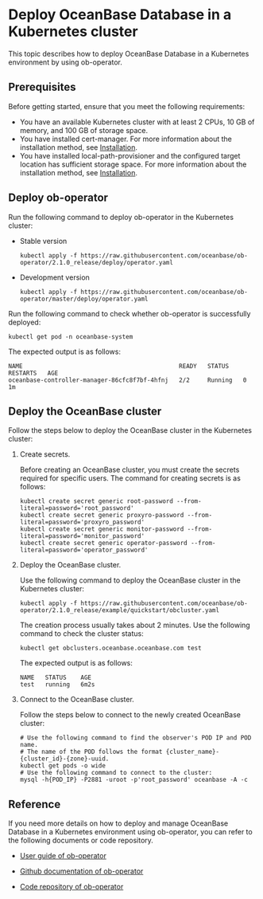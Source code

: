 # Deploy OceanBase Database in a Kubernetes cluster

This topic describes how to deploy OceanBase Database in a Kubernetes environment by using ob-operator.

## Prerequisites

Before getting started, ensure that you meet the following requirements:

- You have an available Kubernetes cluster with at least 2 CPUs, 10 GB of memory, and 100 GB of storage space.
- You have installed cert-manager. For more information about the installation method, see [Installation](https://cert-manager.io/docs/installation/).
- You have installed local-path-provisioner and the configured target location has sufficient storage space. For more information about the installation method, see [Installation](https://github.com/rancher/local-path-provisioner).

## Deploy ob-operator

Run the following command to deploy ob-operator in the Kubernetes cluster:

- Stable version

  ```shell
  kubectl apply -f https://raw.githubusercontent.com/oceanbase/ob-operator/2.1.0_release/deploy/operator.yaml
  ```

- Development version

  ```shell
  kubectl apply -f https://raw.githubusercontent.com/oceanbase/ob-operator/master/deploy/operator.yaml
  ```

Run the following command to check whether ob-operator is successfully deployed:

```shell
kubectl get pod -n oceanbase-system
```

The expected output is as follows:

```shell
NAME                                            READY   STATUS    RESTARTS   AGE
oceanbase-controller-manager-86cfc8f7bf-4hfnj   2/2     Running   0          1m
```

## Deploy the OceanBase cluster

Follow the steps below to deploy the OceanBase cluster in the Kubernetes cluster:

1. Create secrets.
  
   Before creating an OceanBase cluster, you must create the secrets required for specific users. The command for creating secrets is as follows:

    ```shell
    kubectl create secret generic root-password --from-literal=password='root_password'
    kubectl create secret generic proxyro-password --from-literal=password='proxyro_password'
    kubectl create secret generic monitor-password --from-literal=password='monitor_password'
    kubectl create secret generic operator-password --from-literal=password='operator_password'
    ```

2. Deploy the OceanBase cluster.
      
   Use the following command to deploy the OceanBase cluster in the Kubernetes cluster:

    ```shell
    kubectl apply -f https://raw.githubusercontent.com/oceanbase/ob-operator/2.1.0_release/example/quickstart/obcluster.yaml
    ```

    The creation process usually takes about 2 minutes. Use the following command to check the cluster status:

    ```shell
    kubectl get obclusters.oceanbase.oceanbase.com test
    ```

    The expected output is as follows:

    ```shell
    NAME   STATUS    AGE
    test   running   6m2s
    ```

3. Connect to the OceanBase cluster.
    
   Follow the steps below to connect to the newly created OceanBase cluster:
  
    ```shell
    # Use the following command to find the observer's POD IP and POD name.
    # The name of the POD follows the format {cluster_name}-{cluster_id}-{zone}-uuid.
    kubectl get pods -o wide
    # Use the following command to connect to the cluster:
    mysql -h{POD_IP} -P2881 -uroot -p'root_password' oceanbase -A -c
    ```

## Reference

If you need more details on how to deploy and manage OceanBase Database in a Kubernetes environment using ob-operator, you can refer to the following documents or code repository.

- [User guide of ob-operator](https://en.oceanbase.com/docs/community-ob-operator-doc-en-10000000001137618)

- [Github documentation of ob-operator](https://oceanbase.github.io/ob-operator/)

- [Code repository of ob-operator](https://github.com/oceanbase/ob-operator)